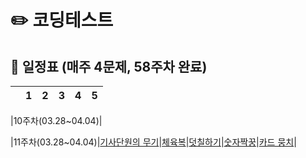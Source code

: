 
# ✏️ **코딩테스트**



## **📅 일정표 (매주 4문제, 58주차 완료)**

| |1|2|3|4|5|
|:-:|:-:|:-:|:-:|:-:|:-:|

|10주차(03.28~04.04)|

|11주차(03.28~04.04)|[기사단원의 무기](https://school.programmers.co.kr/learn/courses/30/lessons/136798)|[체육복](https://school.programmers.co.kr/learn/courses/30/lessons/42862)|[덧칠하기](https://school.programmers.co.kr/learn/courses/30/lessons/161989)|[숫자짝꿍](https://school.programmers.co.kr/learn/courses/30/lessons/131128)|[카드 뭉치](https://school.programmers.co.kr/learn/courses/30/lessons/159994)|

